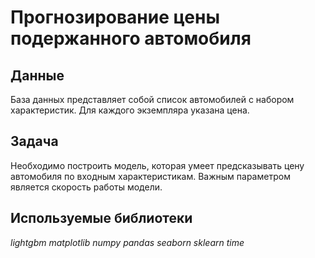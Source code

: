 # Прогнозирование цены подержанного автомобиля

## Данные

База данных представляет собой список автомобилей с набором характеристик. Для каждого экземпляра указана цена.

## Задача

Необходимо построить модель, которая умеет предсказывать цену автомобиля по входным характеристикам. Важным параметром является скорость работы модели.

## Используемые библиотеки

*lightgbm* *matplotlib* *numpy* *pandas* *seaborn* *sklearn* *time*